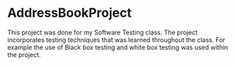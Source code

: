 # AddressBookProject
This project was done for my Software Testing class. The project incorporates testing techniques that was learned throughout the class.
For example the use of Black box testing and white box testing was used within the project. 

